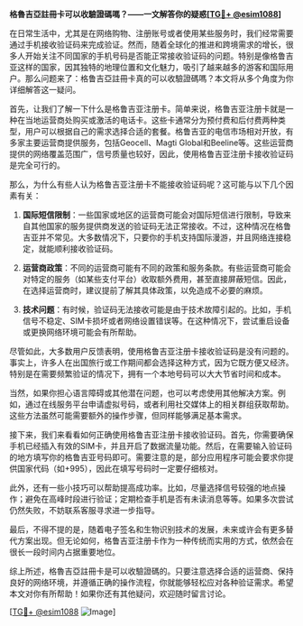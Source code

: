 **格魯吉亞註冊卡可以收驗證碼嗎？——一文解答你的疑惑[[TG💪+ @esim1088](https://t.me/s/esim1088)]**

在日常生活中，尤其是在网络购物、注册账号或者使用某些服务时，我们经常需要通过手机接收验证码来完成验证。然而，随着全球化的推进和跨境需求的增长，很多人开始关注不同国家的手机号码是否能正常接收验证码的问题。特别是像格鲁吉亚这样的国家，因其独特的地理位置和文化魅力，吸引了越来越多的游客和国际用户。那么问题来了：格鲁吉亞註冊卡真的可以收驗證碼嗎？本文将从多个角度为你详细解答这一疑问。

首先，让我们了解一下什么是格鲁吉亚注册卡。简单来说，格鲁吉亚注册卡就是一种在当地运营商处购买或激活的电话卡。这些卡通常分为预付费和后付费两种类型，用户可以根据自己的需求选择合适的套餐。格鲁吉亚的电信市场相对开放，有多家主要运营商提供服务，包括Geocell、Magti Global和Beeline等。这些运营商提供的网络覆盖范围广，信号质量也较好，因此，使用格鲁吉亚注册卡接收验证码是完全可行的。

那么，为什么有些人认为格鲁吉亚注册卡不能接收验证码呢？这可能与以下几个因素有关：

1. **国际短信限制**：一些国家或地区的运营商可能会对国际短信进行限制，导致来自其他国家的服务提供商发送的验证码无法正常接收。不过，这种情况在格鲁吉亚并不常见。大多数情况下，只要你的手机支持国际漫游，并且网络连接稳定，就能顺利接收验证码。

2. **运营商政策**：不同的运营商可能有不同的政策和服务条款。有些运营商可能会对特定的服务（如某些支付平台）收取额外费用，甚至直接屏蔽短信。因此，在选择运营商时，建议提前了解其具体政策，以免造成不必要的麻烦。

3. **技术问题**：有时候，验证码无法接收可能是由于技术故障引起的。比如，手机信号不稳定、SIM卡损坏或者网络设置错误等。在这种情况下，尝试重启设备或更换网络环境可能会有所帮助。

尽管如此，大多数用户反馈表明，使用格鲁吉亚注册卡接收验证码是没有问题的。事实上，许多人在出国旅行或工作期间都会选择这种方式，因为它既方便又经济。特别是在需要频繁验证的情况下，拥有一个本地号码可以大大节省时间和成本。

当然，如果你担心语言障碍或其他潜在问题，也可以考虑使用其他解决方案。例如，通过在线服务平台申请虚拟号码，或者利用社交媒体上的相关群组获取帮助。这些方法虽然可能需要额外的操作步骤，但同样能够满足基本需求。

接下来，我们来看看如何正确使用格鲁吉亚注册卡接收验证码。首先，你需要确保手机已经插入有效的SIM卡，并且开启了数据流量功能。然后，在需要输入验证码的地方填写你的格鲁吉亚号码即可。需要注意的是，部分应用程序可能会要求你提供国家代码（如+995），因此在填写号码时一定要仔细核对。

此外，还有一些小技巧可以帮助提高成功率。比如，尽量选择信号较强的地点操作；避免在高峰时段进行验证；定期检查手机是否有未读消息等等。如果多次尝试仍然失败，不妨联系客服寻求进一步指导。

最后，不得不提的是，随着电子签名和生物识别技术的发展，未来或许会有更多替代方案出现。但无论如何，格鲁吉亚注册卡作为一种传统而实用的方式，依然会在很长一段时间内占据重要地位。

综上所述，格魯吉亞註冊卡是可以收驗證碼的。只要注意选择合适的运营商、保持良好的网络环境，并遵循正确的操作流程，你就能够轻松应对各种验证需求。希望本文对你有所帮助！如果你还有其他疑问，欢迎随时留言讨论。

[[TG💪+ @esim1088](https://t.me/s/esim1088) ![Image](https://i.postimg.cc/4NQfJmqS/Snipaste-2025-05-13-00-14-12.png)]